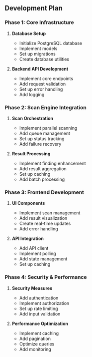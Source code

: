 
## Development Plan

### Phase 1: Core Infrastructure

1. **Database Setup**
   - Initialize PostgreSQL database
   - Implement models
   - Set up migrations
   - Create database utilities

2. **Backend API Development**
   - Implement core endpoints
   - Add request validation
   - Set up error handling
   - Add logging

### Phase 2: Scan Engine Integration

1. **Scan Orchestration**
   - Implement parallel scanning
   - Add queue management
   - Set up status tracking
   - Add failure recovery

2. **Result Processing**
   - Implement finding enhancement
   - Add result aggregation
   - Set up caching
   - Add batch processing

### Phase 3: Frontend Development

1. **UI Components**
   - Implement scan management
   - Add result visualization
   - Create real-time updates
   - Add error handling

2. **API Integration**
   - Add API client
   - Implement polling
   - Add state management
   - Set up caching

### Phase 4: Security & Performance

1. **Security Measures**
   - Add authentication
   - Implement authorization
   - Set up rate limiting
   - Add input validation

2. **Performance Optimization**
   - Implement caching
   - Add pagination
   - Optimize queries
   - Add monitoring